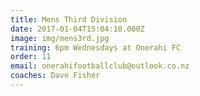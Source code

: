 ```yaml
---
title: Mens Third Division
date: 2017-01-04T15:04:10.000Z
image: img/mens3rd.jpg
training: 6pm Wednesdays at Onerahi FC
order: 11
email: onerahifootballclub@outlook.co.nz
coaches: Dave Fisher
---
```

 